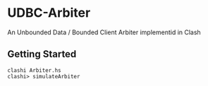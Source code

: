 # UDBC-Arbiter

An Unbounded Data / Bounded Client Arbiter implementid in Clash

## Getting Started

```
clashi Arbiter.hs
clashi> simulateArbiter
```
